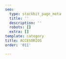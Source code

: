 ```yaml
---
seo:
  type: stackbit_page_meta
  title: ''
  description: ''
  robots: []
  extra: []
template: category
title: ACCESORIOS
order: '011'

---
```

